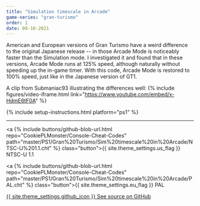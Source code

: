 ```yaml
---
title: "Simulation timescale in Arcade"
game-series: "gran-turismo"
order: 1
date: 09-10-2021
---
```


American and European versions of Gran Turismo have a weird difference to the original Japanese release -- in those Arcade Mode is noticeably faster than the Simulation mode.
I investigated it and found that in these versions, Arcade Mode runs at 125% speed, although naturally without speeding up the in-game timer. With this code, Arcade Mode
is restored to 100% speed, just like in the Japanese version of GT1.

A clip from Submaniac93 illustrating the differences well:
{% include figures/video-iframe.html link="https://www.youtube.com/embed/x-HdmE6tF0A" %}

{% include setup-instructions.html platform="ps1" %}

***

<a {% include buttons/github-blob-url.html repo="CookiePLMonster/Console-Cheat-Codes" path="master/PS1/Gran%20Turismo/Sim%20timescale%20in%20Arcade/NTSC-U%201.1.cht" %} class="button">{{ site.theme_settings.us_flag }} NTSC-U 1.1</a>

<a {% include buttons/github-blob-url.html repo="CookiePLMonster/Console-Cheat-Codes" path="master/PS1/Gran%20Turismo/Sim%20timescale%20in%20Arcade/PAL.cht" %} class="button">{{ site.theme_settings.eu_flag }} PAL</a>

<a href="https://github.com/CookiePLMonster/Console-Cheat-Codes/tree/master/PS1/Gran%20Turismo/Sim%20timescale%20in%20Arcade" class="button github" target="_blank">{{ site.theme_settings.github_icon }} See source on GitHub</a>

